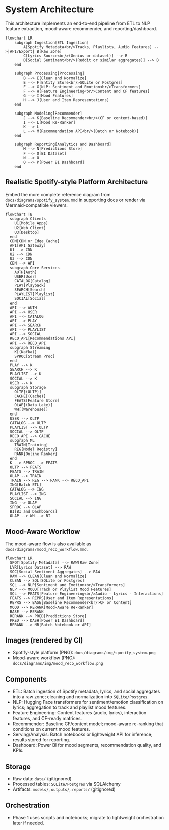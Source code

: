 # System Architecture

This architecture implements an end-to-end pipeline from ETL to NLP feature extraction, mood-aware recommender, and reporting/dashboard.

```mermaid
flowchart LR
    subgraph Ingestion[ETL Ingestion]
        A[Spotify Metadata<br/>Tracks, Playlists, Audio Features] -->|API/Export| B[Raw Zone]
        C[Lyrics Source<br/>(Genius or dataset)] --> B
        D[Social Sentiment<br/>(Reddit or similar aggregates)] --> B
    end

    subgraph Processing[Processing]
        B --> E[Clean and Normalize]
        E --> F[Entity Store<br/>SQLite or Postgres]
        F --> G[NLP: Sentiment and Emotion<br/>Transformers]
        F --> H[Feature Engineering<br/>Content and CF features]
        G --> I[Mood Features]
        H --> J[User and Item Representations]
    end

    subgraph Modeling[Recommender]
        J --> K[Baseline Recommender<br/>(CF or content-based)]
        I --> L[Mood Re-Ranker]
        K --> L
        L --> M[Recommendation API<br/>(Batch or Notebook)]
    end

    subgraph Reporting[Analytics and Dashboard]
        M --> N[Predictions Store]
        F --> O[BI Dataset]
        N --> O
        O --> P[Power BI Dashboard]
    end
```

## Realistic Spotify-style Platform Architecture
Embed the more complete reference diagram from `docs/diagrams/spotify_system.mmd` in supporting docs or render via Mermaid-compatible viewers.

```mermaid
flowchart TB
  subgraph Clients
    U1[Mobile Apps]
    U2[Web Client]
    U3[Desktop]
  end
  CDN[CDN or Edge Cache]
  API[API Gateway]
  U1 --> CDN
  U2 --> CDN
  U3 --> CDN
  CDN --> API
  subgraph Core Services
    AUTH[Auth]
    USER[User]
    CATALOG[Catalog]
    PLAY[Playback]
    SEARCH[Search]
    PLAYLIST[Playlist]
    SOCIAL[Social]
  end
  API --> AUTH
  API --> USER
  API --> CATALOG
  API --> PLAY
  API --> SEARCH
  API --> PLAYLIST
  API --> SOCIAL
  RECO_API[Recommendations API]
  API --> RECO_API
  subgraph Streaming
    K[(Kafka)]
    SPROC[Stream Proc]
  end
  PLAY --> K
  SEARCH --> K
  PLAYLIST --> K
  SOCIAL --> K
  USER --> K
  subgraph Storage
    OLTP[(OLTP)]
    CACHE[(Cache)]
    FEATS[Feature Store]
    OLAP[(Data Lake)]
    WH[(Warehouse)]
  end
  USER --> OLTP
  CATALOG --> OLTP
  PLAYLIST --> OLTP
  SOCIAL --> OLTP
  RECO_API --> CACHE
  subgraph ML
    TRAIN[Training]
    REG[Model Registry]
    RANK[Online Ranker]
  end
  K --> SPROC --> FEATS
  OLTP --> FEATS
  FEATS --> TRAIN
  OLAP --> TRAIN
  TRAIN --> REG --> RANK --> RECO_API
  ING[Batch ETL]
  CATALOG --> ING
  PLAYLIST --> ING
  SOCIAL --> ING
  ING --> OLAP
  SPROC --> OLAP
  BI[BI and Dashboards]
  OLAP --> WH --> BI
```

## Mood-Aware Workflow
The mood-aware flow is also available as `docs/diagrams/mood_reco_workflow.mmd`.

```mermaid
flowchart LR
  SPOT[Spotify Metadata] --> RAW[Raw Zone]
  LYR[Lyrics Dataset] --> RAW
  SOC[Social Sentiment Aggregates] --> RAW
  RAW --> CLEAN[Clean and Normalize]
  CLEAN --> SQL[SQLite or Postgres]
  SQL --> NLP[Sentiment and Emotion<br/>Transformers]
  NLP --> MOOD[Track or Playlist Mood Features]
  SQL --> FEATS[Feature Engineering<br/>Audio - Lyrics - Interactions]
  FEATS --> REPRS[User and Item Representations]
  REPRS --> BASE[Baseline Recommender<br/>CF or Content]
  MOOD --> RERANK[Mood-Aware Re-Ranker]
  BASE --> RERANK
  RERANK --> PRED[Predictions Store]
  PRED --> DASH[Power BI Dashboard]
  RERANK --> NB[Batch Notebook or API]
```

## Images (rendered by CI)
- Spotify-style platform (PNG): `docs/diagrams/img/spotify_system.png`
- Mood-aware workflow (PNG): `docs/diagrams/img/mood_reco_workflow.png`

## Components
- ETL: Batch ingestion of Spotify metadata, lyrics, and social aggregates into a raw zone; cleaning and normalization into `SQLite/Postgres`.
- NLP: Hugging Face transformers for sentiment/emotion classification on lyrics; aggregation to track and playlist mood features.
- Feature Engineering: Content features (audio, lyrics), interaction features, and CF-ready matrices.
- Recommender: Baseline CF/content model; mood-aware re-ranking that conditions on current mood features.
- Serving/Analysis: Batch notebooks or lightweight API for inference; results stored for reporting.
- Dashboard: Power BI for mood segments, recommendation quality, and KPIs.

## Storage
- Raw data: `data/` (gitignored)
- Processed tables: `SQLite/Postgres` via SQLAlchemy
- Artifacts: `models/`, `outputs/`, `reports/` (gitignored)

## Orchestration
- Phase 1 uses scripts and notebooks; migrate to lightweight orchestration later if needed.
